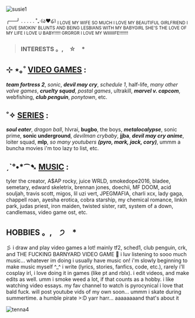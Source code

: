 ![susie1](https://64.media.tumblr.com/b11c72093343709f34304b20df7884ba/f66bfab5b02b003e-3f/s400x600/cc56b16238ba1ead8ff1c83a1e2df827eb0976ef.gifv)

╭──╯ . . . . .  ˚₊‧꒰ა❤︎໒꒱ <sub> I LOVE MY WIFE SO MUCH I LOVE MY BEAUTIFUL GIRLFRIEND I LOVE SMOKIN' BLUNTS AND BEING LESBIANS WITH MY BABYGIRL SHE'S THE LOVE OF MY LIFE I LOVE U BABY!!!!! GRGRGR I LOVE MY WIIIIIIFE!!!!!!! </sub>




> ### INTERESTS 。,　☆　*　
## ⊹ ⋆｡˚ <ins>VIDEO GAMES</ins> : 
***team fortress 2***, *sonic*, ***devil may cry***, *schedule 1*, half-life, *many other valve games*, ***cruelty squad***, *postal games*, ultrakill, ***marvel v. capcom***, webfishing, ***club penguin***, *ponytown*, etc.

## ˚✧ <ins>SERIES</ins> :
***soul eater***, *dragon ball*, hlvrai, **bugbo**, the boys, ***metalocalypse***, sonic prime, **sonic underground**, *devilman crybaby*, **jjba**, ***devil may cry anime***, loiter squad, **mlp**, *so many youtubers* ***(pyro, mark, jack, cory)***, ummm a buncha movies i'm too lazy to list, etc.

## ˏˋ°•*⁀➷ <ins>MUSIC</ins> :
tyler the creator, A$AP rocky, juice WRLD, smokedope2016, bladee, semetary, edward skeletrix, brennan jones, doechii, MF DOOM, acid souljah, travis scott, migos, lil uzi vert, JPEGMAFIA, charli xcx, lady gaga, chappell roan, ayesha erotica, cobra starship, my chemical romance, linkin park, judas priest, iron maiden, twisted sister, ratt, system of a down, candlemass, video game ost, etc.


## HOBBIES 。,　੭　*

彡 i draw and play video games a lot! mainly tf2, sched1, club penguin, crk, and THE FUCKING BARNYARD VIDEO GAME 🧃 i luv listening to sooo much music... whatever im doing i usually have music on! i'm slowly beginning to make music myself ^_^ i write (lyrics, stories, fanfics, code, etc.), rarely i'll cosplay irl, i love doing it in games (like pt and rblx). i edit videos, and make edits as well. umm i smoke weed a lot, if that counts as a hobby. i like watching video essays. my fav channel to watch is pyrocynical i love that bald fuck. will post youtube vids of my own soon... ummm i skate during summertime. a humble pirate >:D yarr harr... aaaaaaaand that's about it

![tenna4](https://64.media.tumblr.com/45fe1903d202b6e4cf931b944c7e9d71/ccbef67770b3130e-17/s400x600/de599a820baa8bf9003dcff70f910085fa766af6.gifv)
